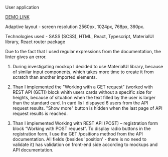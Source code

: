 User application

[DEMO LINK](https://Oleksandr-Ivanchenko.github.io/test-task-abz/)

Adaptive layout - screen resolution 2560px, 1024px, 768px, 360px.

Technologies used - SASS (SCSS), HTML, React, Typescript, MaterialUI library, React router package

Due to the fact that I used regular expressions from the documentation, the linter gives an error.


1. During investigating mockup I decided to use MaterialUI library, because of similar input components, which takes more time to create it from scratch than another imported elements.

2. Than I implemented the "Working with a GET request" (worked with REST API (GET)) block whith users cards without a specific size for heights, because of situation when the text filled by the user is larger than the standard card. In card lis I dispayed 6 users from the API request results. "Show more" button is hidden when the last page of API request results is reached. 

4. Than I implemented Working with REST API (POST) – registration form block “Working with POST request”. 
To display radio buttons in the registration form, I use the GET /positions method from the API documentation. All fields (besides 'position' - there is no need to validate it)  has validation on front-end side according to mockups and API documentation.





